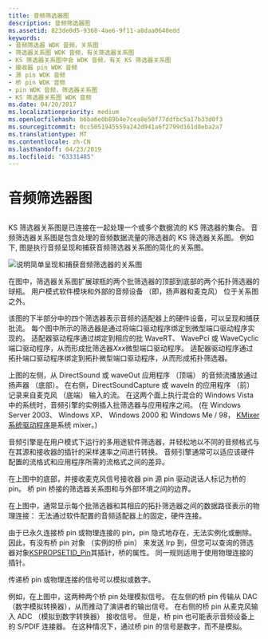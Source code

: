 ```yaml
---
title: 音频筛选器图
description: 音频筛选器图
ms.assetid: 823de0d5-9368-4ae6-9f11-a8daa0640edd
keywords:
- 音频筛选器 WDK 音频，关系图
- 筛选器关系图 WDK 音频，有关筛选器关系图
- KS 筛选器关系图中会 WDK 音频，有关 KS 筛选器关系图
- 接收器 pin WDK 音频
- 源 pin WDK 音频
- 桥 pin WDK 音频
- pin WDK 音频，筛选器关系图
- KS 筛选器关系图 WDK 音频
ms.date: 04/20/2017
ms.localizationpriority: medium
ms.openlocfilehash: b6ba6e0b89b4e7cea8e50f77ddfbc5a17b33d0f3
ms.sourcegitcommit: 0cc5051945559a242d941a6f2799d161d8eba2a7
ms.translationtype: MT
ms.contentlocale: zh-CN
ms.lasthandoff: 04/23/2019
ms.locfileid: "63331485"
---
```

# <a name="audio-filter-graphs"></a>音频筛选器图


## <span id="audio_filter_graphs"></span><span id="AUDIO_FILTER_GRAPHS"></span>


KS 筛选器关系图是已连接在一起处理一个或多个数据流的 KS 筛选器的集合。 音频筛选器关系图是包含处理的音频数据流量的筛选器的 KS 筛选器关系图。 例如下, 图是执行音频呈现和捕获音频筛选器关系图的简化的关系图。

![说明简单呈现和捕获音频筛选器的关系图](images/graph.png)

在图中，筛选器关系图扩展球瓶的两个批筛选器的顶部到底部的两个拓扑筛选器的球瓶。 用户模式软件模块和外部的音频设备 （即，扬声器和麦克风） 位于关系图之外。

该图的下半部分中的四个筛选器表示音频的适配器上的硬件设备，可以呈现和捕获批流。 每个图中所示的筛选器是通过将端口驱动程序绑定到微型端口驱动程序实现的。 适配器驱动程序通过绑定到相应的批 WaveRT、 WavePci 或 WaveCyclic 端口驱动程序，从而形成批筛选器*Xxx*微型端口驱动程序。 适配器驱动程序通过拓扑端口驱动程序绑定到拓扑微型端口驱动程序，从而形成拓扑筛选器。

上图的左侧，从 DirectSound 或 waveOut 应用程序 （顶端） 的音频流播放通过扬声器 （底部）。 在右侧，DirectSoundCapture 或 waveIn 的应用程序 （前） 记录来自麦克风 （底端） 输入的流。 在这两个面上执行混合的 Windows Vista 中的系统时，音频引擎的实例插入批筛选器与应用程序之间。 (在 Windows Server 2003、 Windows XP、 Windows 2000 和 Windows Me / 98， [KMixer 系统驱动程序](kernel-mode-wdm-audio-components.md#kmixer_system_driver)是系统 mixer。)

音频引擎是在用户模式下运行的多用途软件筛选器，并轻松地以不同的音频格式与在其源和接收器的插针的采样速率之间进行转换。 音频引擎通常可以适应该硬件配置的流格式和应用程序所需的流格式之间的差异。

在上图中的底部，并接收麦克风信号接收器 pin 源 pin 驱动说话人标记为桥的 pin。 桥 pin 桥接的筛选器关系图和与外部环境之间的边界。

在上图中，通常显示每个批筛选器和其相应的拓扑筛选器之间的数据路径表示的物理连接： 无法通过软件配置的音频适配器上的固定，硬件连接。

由于已永久连接桥 pin 或物理连接的 pin，pin 隐式地存在，无法实例化或删除。 因此，有没有桥 pin 对象 （实例的桥 pin） 来发送 Irp 到，但您可以查询的筛选器对象[KSPROPSETID\_Pin](https://msdn.microsoft.com/library/windows/hardware/ff566584)其插针，桥的属性。 同一规则适用于使用物理连接的插针。

传递桥 pin 或物理连接的信号可以模拟或数字。

例如，在上图中，这两种两个桥 pin 处理模拟信号。 在左侧的桥 pin 传输从 DAC （数字模拟转换器），从而推动了演讲者的输出信号。 在右侧的桥 pin 从麦克风输入 ADC （模拟到数字转换器） 接收信号。 但是，桥 pin 也可能表示音频设备上的 S/PDIF 连接器。 在这种情况下，通过桥 pin 的信号是数字，而不是模拟。

 

 




